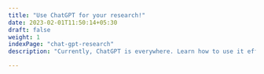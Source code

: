```yaml
---
title: "Use ChatGPT for your research!"
date: 2023-02-01T11:50:14+05:30
draft: false
weight: 1
indexPage: "chat-gpt-research"
description: "Currently, ChatGPT is everywhere. Learn how to use it efficiently to improve your research."

---
```

